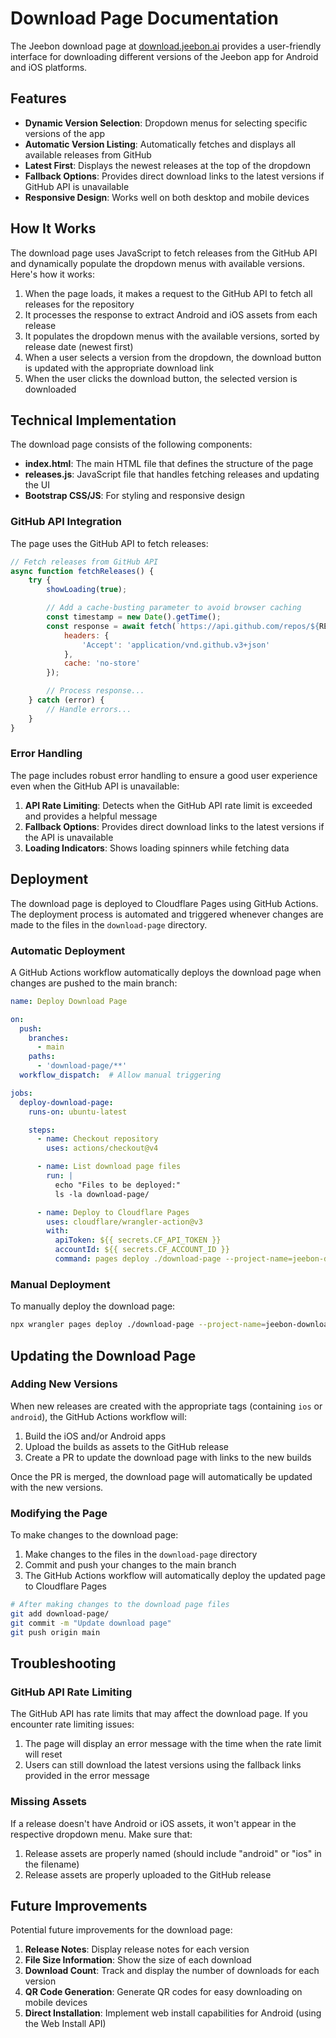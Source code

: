 # Download Page Documentation

The Jeebon download page at [download.jeebon.ai](https://download.jeebon.ai) provides a user-friendly interface for downloading different versions of the Jeebon app for Android and iOS platforms.

## Features

- **Dynamic Version Selection**: Dropdown menus for selecting specific versions of the app
- **Automatic Version Listing**: Automatically fetches and displays all available releases from GitHub
- **Latest First**: Displays the newest releases at the top of the dropdown
- **Fallback Options**: Provides direct download links to the latest versions if GitHub API is unavailable
- **Responsive Design**: Works well on both desktop and mobile devices

## How It Works

The download page uses JavaScript to fetch releases from the GitHub API and dynamically populate the dropdown menus with available versions. Here's how it works:

1. When the page loads, it makes a request to the GitHub API to fetch all releases for the repository
2. It processes the response to extract Android and iOS assets from each release
3. It populates the dropdown menus with the available versions, sorted by release date (newest first)
4. When a user selects a version from the dropdown, the download button is updated with the appropriate download link
5. When the user clicks the download button, the selected version is downloaded

## Technical Implementation

The download page consists of the following components:

- **index.html**: The main HTML file that defines the structure of the page
- **releases.js**: JavaScript file that handles fetching releases and updating the UI
- **Bootstrap CSS/JS**: For styling and responsive design

### GitHub API Integration

The page uses the GitHub API to fetch releases:

```javascript
// Fetch releases from GitHub API
async function fetchReleases() {
    try {
        showLoading(true);

        // Add a cache-busting parameter to avoid browser caching
        const timestamp = new Date().getTime();
        const response = await fetch(`https://api.github.com/repos/${REPO_OWNER}/${REPO_NAME}/releases?_=${timestamp}`, {
            headers: {
                'Accept': 'application/vnd.github.v3+json'
            },
            cache: 'no-store'
        });

        // Process response...
    } catch (error) {
        // Handle errors...
    }
}
```

### Error Handling

The page includes robust error handling to ensure a good user experience even when the GitHub API is unavailable:

1. **API Rate Limiting**: Detects when the GitHub API rate limit is exceeded and provides a helpful message
2. **Fallback Options**: Provides direct download links to the latest versions if the API is unavailable
3. **Loading Indicators**: Shows loading spinners while fetching data

## Deployment

The download page is deployed to Cloudflare Pages using GitHub Actions. The deployment process is automated and triggered whenever changes are made to the files in the `download-page` directory.

### Automatic Deployment

A GitHub Actions workflow automatically deploys the download page when changes are pushed to the main branch:

```yaml
name: Deploy Download Page

on:
  push:
    branches:
      - main
    paths:
      - 'download-page/**'
  workflow_dispatch:  # Allow manual triggering

jobs:
  deploy-download-page:
    runs-on: ubuntu-latest

    steps:
      - name: Checkout repository
        uses: actions/checkout@v4

      - name: List download page files
        run: |
          echo "Files to be deployed:"
          ls -la download-page/

      - name: Deploy to Cloudflare Pages
        uses: cloudflare/wrangler-action@v3
        with:
          apiToken: ${{ secrets.CF_API_TOKEN }}
          accountId: ${{ secrets.CF_ACCOUNT_ID }}
          command: pages deploy ./download-page --project-name=jeebon-download
```

### Manual Deployment

To manually deploy the download page:

```bash
npx wrangler pages deploy ./download-page --project-name=jeebon-download
```

## Updating the Download Page

### Adding New Versions

When new releases are created with the appropriate tags (containing `ios` or `android`), the GitHub Actions workflow will:

1. Build the iOS and/or Android apps
2. Upload the builds as assets to the GitHub release
3. Create a PR to update the download page with links to the new builds

Once the PR is merged, the download page will automatically be updated with the new versions.

### Modifying the Page

To make changes to the download page:

1. Make changes to the files in the `download-page` directory
2. Commit and push your changes to the main branch
3. The GitHub Actions workflow will automatically deploy the updated page to Cloudflare Pages

```bash
# After making changes to the download page files
git add download-page/
git commit -m "Update download page"
git push origin main
```

## Troubleshooting

### GitHub API Rate Limiting

The GitHub API has rate limits that may affect the download page. If you encounter rate limiting issues:

1. The page will display an error message with the time when the rate limit will reset
2. Users can still download the latest versions using the fallback links provided in the error message

### Missing Assets

If a release doesn't have Android or iOS assets, it won't appear in the respective dropdown menu. Make sure that:

1. Release assets are properly named (should include "android" or "ios" in the filename)
2. Release assets are properly uploaded to the GitHub release

## Future Improvements

Potential future improvements for the download page:

1. **Release Notes**: Display release notes for each version
2. **File Size Information**: Show the size of each download
3. **Download Count**: Track and display the number of downloads for each version
4. **QR Code Generation**: Generate QR codes for easy downloading on mobile devices
5. **Direct Installation**: Implement web install capabilities for Android (using the Web Install API)

